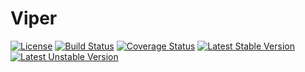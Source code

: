 # Viper
[![License](https://poser.pugx.org/auvipev/viper-engine/license)](https://packagist.org/packages/auvipev/viper-engine)
[![Build Status](https://travis-ci.org/Auvipev/Engine.svg?branch=master)](https://travis-ci.org/Auvipev/Engine)
[![Coverage Status](https://coveralls.io/repos/github/Auvipev/Engine/badge.svg?branch=master)](https://coveralls.io/github/Auvipev/Engine?branch=master)
[![Latest Stable Version](https://poser.pugx.org/auvipev/viper-engine/v/stable)](https://packagist.org/packages/auvipev/viper-engine)
[![Latest Unstable Version](https://poser.pugx.org/auvipev/viper-engine/v/unstable)](https://packagist.org/packages/auvipev/viper-engine)
